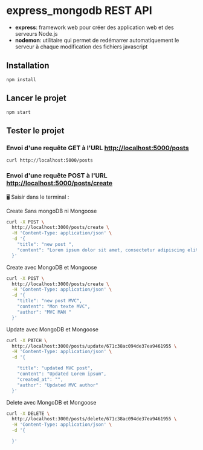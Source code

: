 # express_mongodb REST API

- **express**: framework web pour créer des application web et des serveurs Node.js
- **nodemon**: utilitaire qui permet de redémarrer automatiquement le serveur à chaque modification des fichiers javascript

## Installation

`npm install`

## Lancer le projet

`npm start`

## Tester le projet

### Envoi d'une requête GET à l'URL <http://localhost:5000/posts>

`curl http://localhost:5000/posts`

### Envoi d'une requête POST à l'URL <http://localhost:5000/posts/create>

🖥️ Saisir dans le terminal :

Create Sans mongoDB ni Mongoose

```bash
curl -X POST \
  http://localhost:3000/posts/create \
  -H 'Content-Type: application/json' \
  -d '{
    "title": "new post ",
    "content": "Lorem ipsum dolor sit amet, consectetur adipiscing elit. Aliquam finibus lacus in lorem interdum, at mollis sem consequat. Vestibulum tempus fermentum justo, id molestie risus rhoncus ac. Phasellus augue purus, finibus non posuere molestie, laoreet at metus. Nam posuere non tellus nec laoreet. Etiam eu blandit lacus."
  }'

```

Create avec MongoDB et Mongoose

```bash
curl -X POST \
  http://localhost:3000/posts/create \
  -H 'Content-Type: application/json' \
  -d '{
    "title": "new post MVC",
    "content": "Mon texte MVC",
    "author": "MVC MAN "
  }'
  ```

Update avec MongoDB et Mongoose

```bash
curl -X PATCH \
  http://localhost:3000/posts/update/671c38ac094de37ea9461955 \
  -H 'Content-Type: application/json' \
  -d '{

    "title": "updated MVC post",
    "content": "Updated Lorem ipsum",
    "created_at": "",
    "author": "Updated MVC author"
  }'
  ```

Delete avec MongoDB et Mongoose

```bash
curl -X DELETE \
  http://localhost:3000/posts/delete/671c38ac094de37ea9461955 \
  -H 'Content-Type: application/json' \
  -d '{

  }'
  ```

